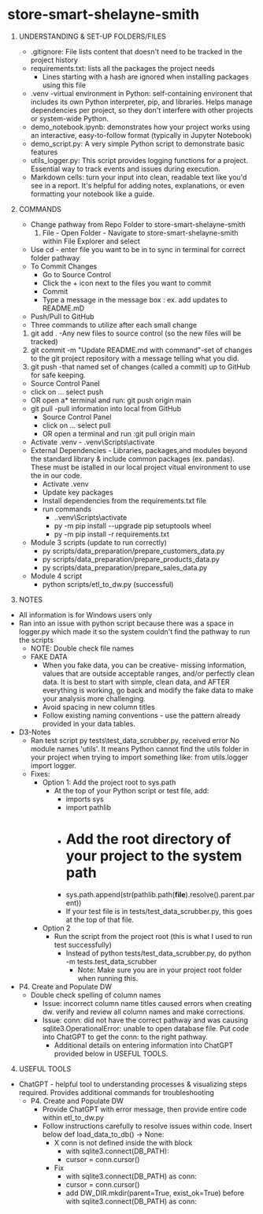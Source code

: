 # store-smart-shelayne-smith

1. UNDERSTANDING & SET-UP FOLDERS/FILES
   * .gitignore: File lists content that doesn't need to be tracked in the project history
   * requirements.txt: lists all the packages the project needs
     * Lines starting with a hash are ignored when installing packages using this file
   * .venv -virtual environment in Python: self-containing environent that includes its own Python interpreter,   pip, and libraries. Helps manage dependencies per project, so they don't interfere with other projects or system-wide Python.
   * demo_notebook.ipynb: demonstrates how your project works using an interactive, easy-to-follow format (typically in Jupyter Notebook)
   * demo_script.py: A very simple Python script to demonstrate basic features
   * utils_logger.py: This script provides logging functions for a project.  Essential way to track events and issues during execution.
   * Markdown cells: turn your input into clean, readable text like you'd see in a report.  It's helpful for adding notes, explanations, or even formatting your notebook like a guide. 
    
2. COMMANDS
   * Change pathway from Repo Folder to store-smart-shelayne-smith
     1. File - Open Folder - Navigate to store-smart-shelayne-smith within File Explorer and select
   * Use cd - enter file you want to be in to sync in terminal for correct folder pathway
   * To Commit Changes
      *  Go to Source Control
      * Click the + icon next to the files you want to commit
      * Commit
      * Type a message in the message box : ex. add updates to README.mD
   * Push/Pull to GitHub
   * Three commands to utilize after each small change
    1.  git add . -Any new files to source control (so the new files will be tracked)
    2.  git commit -m "Update README.md with command"-set of changes to the git project repository with a message telling what you did.
    3.  git push -that named set of changes (called a commit) up to GitHub for safe keeping.
      * Source Control Panel
      * click on ... select push
      * OR open a* terminal and run: git push origin main
   * git pull -pull information into local from GitHub
     * Source Control Panel 
     * click on ... select pull
     * OR open a terminal and run :git pull origin main
   * Activate .venv - .venv\Scripts\activate
   * External Dependencies - Libraries, packages,and modules beyond the standard library & include common packages (ex. pandas).  These must be istalled in our local project vitual environment to use the in our code.
     * Activate .venv
     * Update key packages
     * Install dependencies from the requirements.txt file
     * run commands
       * .\.venv\Scripts\activate
       * py -m pip install --upgrade pip setuptools wheel
       * py -m pip install -r requirements.txt
   * Module 3 scripts (update to run correctly)
     * py scripts/data_preparation/prepare_customers_data.py
     * py scripts/data_preparation/prepare_products_data.py
     * py scripts/data_preparation/prepare_sales_data.py
   * Module 4 script
     * python scripts/etl_to_dw.py (successful)
   
3.  NOTES
   *  All information is for Windows users only
   * Ran into an issue with python script because there was a space in logger.py which made it so the system couldn't find the pathway to run the scripts
     *  NOTE: Double check file names
     *  FAKE DATA
        *  When you fake data, you can be creative- missing information, values that are outside acceptable ranges, and/or perfectly clean data. It is best to start with simple, clean data, and AFTER everything is working, go back and modify the fake data to make your analysis more challenging.
         *  Avoid spacing in new column titles
         *  Follow existing naming conventions - use the pattern already provided in your data tables.
   *  D3-Notes
      *  Ran test script py tests\test_data_scrubber.py, received error No module names 'utils'.  It means Python cannot find the utils folder in your project when trying to import something like: from utils.logger import logger.  
      *  Fixes:
         *  Option 1: Add the project root to sys.path
            *  At the top of your Python script or test file, add:
               *  imports sys
               *  import pathlib
               *  # Add the root directory of your project to the system path
               *  sys.path.append(str(pathlib.path(__file__).resolve().parent.parent))
               *  If your test file is in tests/test_data_scrubber.py, this goes at the top of that file.
         *  Option 2
            *  Run the script from the project root (this is what I used to run test successfully)
               *  Instead of python tests/test_data_scrubber.py, do python -m tests.test_data_scrubber
                  *  Note: Make sure you are in your project root folder when running this.
   *  P4. Create and Populate DW
      *  Double check spelling of column names
         *  Issue: incorrect column name titles caused errors when creating dw. verify and review all column names and make corrections.
         *  Issue: conn: did not have the correct pathway and was causing sqlite3.OperationalError: unable to open database file.  Put code into ChatGPT to get the conn: to the right pathway.  
            *  Additional details on entering information into ChatGPT provided below in USEFUL TOOLS.
   
4.  USEFUL TOOLS
   * ChatGPT - helpful tool to understanding processes & visualizing steps required.  Provides additional commands for troubleshooting
      * P4. Create and Populate DW
         * Provide ChatGPT with error message, then provide entire code within etl_to_dw.py
         * Follow instructions carefully to resolve issues within code. Insert below def load_data_to_db() -> None:
            * X conn is not defined inside the with block
               * with sqlite3.connect(DB_PATH):
               * cursor = conn.cursor()
            * Fix
               * with sqlite3.connect(DB_PATH) as conn:
               * cursor = conn.cursor()
               * add DW_DIR.mkdir(parent=True, exist_ok=True) before with sqlite3.connect(DB_PATH) as conn:
